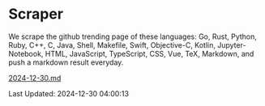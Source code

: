 # Scraper

We scrape the github trending page of these languages: Go, Rust, Python, Ruby, C++, C, Java, Shell, Makefile, Swift, Objective-C, Kotlin, Jupyter-Notebook, HTML, JavaScript, TypeScript, CSS, Vue, TeX, Markdown, and push a markdown result everyday.

[2024-12-30.md](https://github.com/yangwenmai/github-trending-backup/blob/master/2024-12-30.md)

Last Updated: 2024-12-30 04:00:13